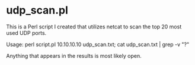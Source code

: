 # udp_scan.pl
This is a Perl script I created that utilizes netcat to scan the top 20 most used UDP ports. 

Usage: perl script.pl 10.10.10.10 udp_scan.txt; cat udp_scan.txt | grep -v "?"

Anything that appears in the results is most likely open.